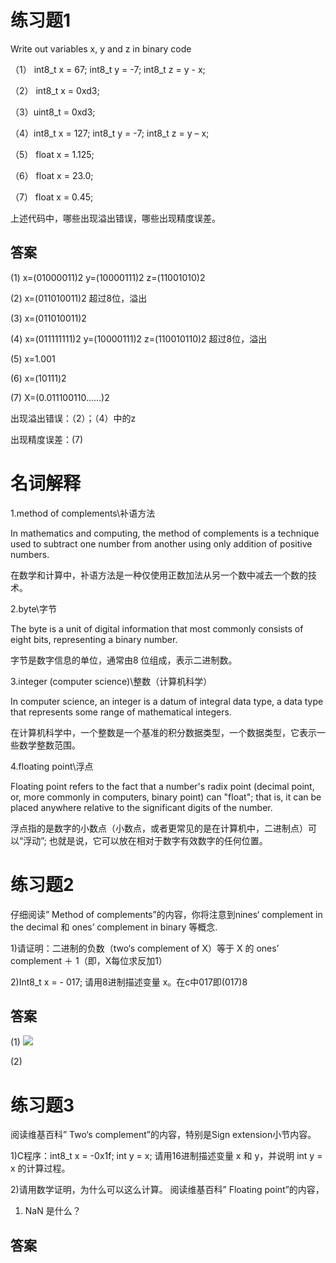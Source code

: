 # 练习题1
Write out variables  x, y and z in binary code 

 （1） int8_t x = 67;  int8_t y = -7;   int8_t z = y - x; 

 （2） int8_t x = 0xd3; 

 （3）uint8_t = 0xd3;

 （4）int8_t x = 127;  int8_t y = -7;   int8_t z = y – x;

 （5） float x = 1.125;

 （6） float x = 23.0; 
 
 （7） float x = 0.45;

上述代码中，哪些出现溢出错误，哪些出现精度误差。

## 答案
(1) x=(01000011)2    y=(10000111)2  z=(11001010)2

(2) x=(011010011)2  超过8位，溢出

(3) x=(011010011)2

(4) x=(011111111)2  y=(10000111)2
    z=(110010110)2 超过8位，溢出

(5) x=1.001

(6) x=(10111)2

(7) X=(0.011100110……)2 

出现溢出错误：（2）；（4）中的z

出现精度误差：(7)

# 名词解释

1.method of complements\补语方法

In mathematics and computing, the method of complements is a technique used to subtract one number from another using only addition of positive numbers.

在数学和计算中，补语方法是一种仅使用正数加法从另一个数中减去一个数的技术。


2.byte\字节

The byte is a unit of digital information that most commonly consists of eight bits, representing a binary number. 

字节是数字信息的单位，通常由8 位组成，表示二进制数。

3.integer (computer science)\整数（计算机科学）

In computer science, an integer is a datum of integral data type, a data type that represents some range of mathematical integers.

在计算机科学中，一个整数是一个基准的积分数据类型，一个数据类型，它表示一些数学整数范围。

4.floating point\浮点

Floating point refers to the fact that a number's radix point (decimal point, or, more commonly in computers, binary point) can "float"; that is, it can be placed anywhere relative to the significant digits of the number. 

浮点指的是数字的小数点（小数点，或者更常见的是在计算机中，二进制点）可以“浮动”; 也就是说，它可以放在相对于数字有效数字的任何位置。

# 练习题2

仔细阅读” Method of complements”的内容，你将注意到nines‘ complement in the decimal 和 ones’ complement in binary 等概念. 

1)请证明：二进制的负数（two‘s complement of X）等于 X 的 ones’ complement  ＋ 1（即，X每位求反加1） 

2)Int8_t x = - 017; 请用8进制描述变量 x。在c中017即(017)8
## 答案

(1)
![](http://ww1.sinaimg.cn/large/007jCw9lgy1fw31fj5o0oj32c03401ky.jpg)


(2)
# 练习题3

阅读维基百科” Two‘s complement”的内容，特别是Sign extension小节内容。

1)C程序：int8_t  x = -0x1f;  int y = x;  请用16进制描述变量 x 和 y，并说明 int y = x 的计算过程。 

2)请用数学证明，为什么可以这么计算。
阅读维基百科” Floating point”的内容， 
1)   NaN 是什么？

## 答案
